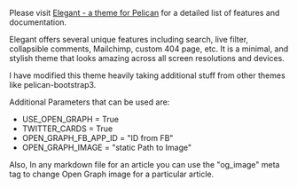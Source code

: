 Please visit [Elegant - a theme for Pelican](http://oncrashreboot.com/pelican-elegant) for a detailed list of features and documentation.

Elegant offers several unique features including search, live filter, collapsible comments, Mailchimp, custom 404 page, etc. It is a minimal, and stylish theme that looks amazing across all screen resolutions and devices.  

I have modified this theme heavily taking additional stuff from other themes like pelican-bootstrap3.

Additional Parameters that can be used are:
- USE_OPEN_GRAPH = True
- TWITTER_CARDS = True
- OPEN_GRAPH_FB_APP_ID = "ID from FB"
- OPEN_GRAPH_IMAGE = "static Path to Image"

Also, In any markdown file for an article you can use the "og_image" meta tag to change Open Graph image for a particular
article.




